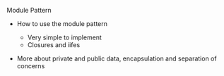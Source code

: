 Module Pattern
- How to use the module pattern
  - Very simple to implement
  - Closures and iifes

- More about private and public data, encapsulation and separation of concerns
